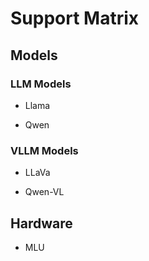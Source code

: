 # Support Matrix

## Models

### LLM Models

- Llama

- Qwen

### VLLM Models

- LLaVa

- Qwen-VL

## Hardware

- MLU

